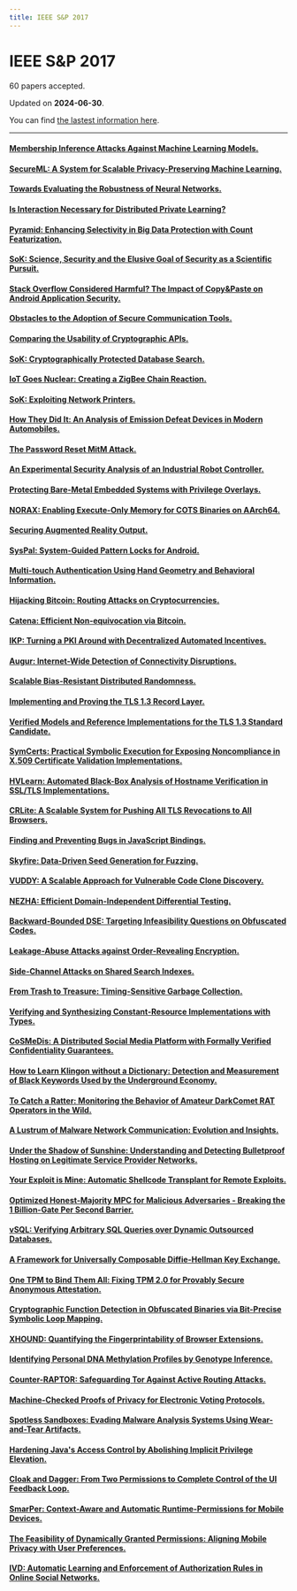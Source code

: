 ```yaml
---
title: IEEE S&P 2017
---
```


# IEEE S&P 2017

60 papers accepted.

Updated on **2024-06-30**.



You can find [the lastest information here](https://dblp.org/db/conf/sp/sp2017.html).

---

#### [Membership Inference Attacks Against Machine Learning Models.](https://doi.org/10.1109/SP.2017.41)

#### [SecureML: A System for Scalable Privacy-Preserving Machine Learning.](https://doi.org/10.1109/SP.2017.12)

#### [Towards Evaluating the Robustness of Neural Networks.](https://doi.org/10.1109/SP.2017.49)

#### [Is Interaction Necessary for Distributed Private Learning?](https://doi.org/10.1109/SP.2017.35)

#### [Pyramid: Enhancing Selectivity in Big Data Protection with Count Featurization.](https://doi.org/10.1109/SP.2017.60)

#### [SoK: Science, Security and the Elusive Goal of Security as a Scientific Pursuit.](https://doi.org/10.1109/SP.2017.38)

#### [Stack Overflow Considered Harmful? The Impact of Copy&Paste on Android Application Security.](https://doi.org/10.1109/SP.2017.31)

#### [Obstacles to the Adoption of Secure Communication Tools.](https://doi.org/10.1109/SP.2017.65)

#### [Comparing the Usability of Cryptographic APIs.](https://doi.org/10.1109/SP.2017.52)

#### [SoK: Cryptographically Protected Database Search.](https://doi.org/10.1109/SP.2017.10)

#### [IoT Goes Nuclear: Creating a ZigBee Chain Reaction.](https://doi.org/10.1109/SP.2017.14)

#### [SoK: Exploiting Network Printers.](https://doi.org/10.1109/SP.2017.47)

#### [How They Did It: An Analysis of Emission Defeat Devices in Modern Automobiles.](https://doi.org/10.1109/SP.2017.66)

#### [The Password Reset MitM Attack.](https://doi.org/10.1109/SP.2017.9)

#### [An Experimental Security Analysis of an Industrial Robot Controller.](https://doi.org/10.1109/SP.2017.20)

#### [Protecting Bare-Metal Embedded Systems with Privilege Overlays.](https://doi.org/10.1109/SP.2017.37)

#### [NORAX: Enabling Execute-Only Memory for COTS Binaries on AArch64.](https://doi.org/10.1109/SP.2017.30)

#### [Securing Augmented Reality Output.](https://doi.org/10.1109/SP.2017.13)

#### [SysPal: System-Guided Pattern Locks for Android.](https://doi.org/10.1109/SP.2017.61)

#### [Multi-touch Authentication Using Hand Geometry and Behavioral Information.](https://doi.org/10.1109/SP.2017.54)

#### [Hijacking Bitcoin: Routing Attacks on Cryptocurrencies.](https://doi.org/10.1109/SP.2017.29)

#### [Catena: Efficient Non-equivocation via Bitcoin.](https://doi.org/10.1109/SP.2017.19)

#### [IKP: Turning a PKI Around with Decentralized Automated Incentives.](https://doi.org/10.1109/SP.2017.57)

#### [Augur: Internet-Wide Detection of Connectivity Disruptions.](https://doi.org/10.1109/SP.2017.55)

#### [Scalable Bias-Resistant Distributed Randomness.](https://doi.org/10.1109/SP.2017.45)

#### [Implementing and Proving the TLS 1.3 Record Layer.](https://doi.org/10.1109/SP.2017.58)

#### [Verified Models and Reference Implementations for the TLS 1.3 Standard Candidate.](https://doi.org/10.1109/SP.2017.26)

#### [SymCerts: Practical Symbolic Execution for Exposing Noncompliance in X.509 Certificate Validation Implementations.](https://doi.org/10.1109/SP.2017.40)

#### [HVLearn: Automated Black-Box Analysis of Hostname Verification in SSL/TLS Implementations.](https://doi.org/10.1109/SP.2017.46)

#### [CRLite: A Scalable System for Pushing All TLS Revocations to All Browsers.](https://doi.org/10.1109/SP.2017.17)

#### [Finding and Preventing Bugs in JavaScript Bindings.](https://doi.org/10.1109/SP.2017.68)

#### [Skyfire: Data-Driven Seed Generation for Fuzzing.](https://doi.org/10.1109/SP.2017.23)

#### [VUDDY: A Scalable Approach for Vulnerable Code Clone Discovery.](https://doi.org/10.1109/SP.2017.62)

#### [NEZHA: Efficient Domain-Independent Differential Testing.](https://doi.org/10.1109/SP.2017.27)

#### [Backward-Bounded DSE: Targeting Infeasibility Questions on Obfuscated Codes.](https://doi.org/10.1109/SP.2017.36)

#### [Leakage-Abuse Attacks against Order-Revealing Encryption.](https://doi.org/10.1109/SP.2017.44)

#### [Side-Channel Attacks on Shared Search Indexes.](https://doi.org/10.1109/SP.2017.50)

#### [From Trash to Treasure: Timing-Sensitive Garbage Collection.](https://doi.org/10.1109/SP.2017.64)

#### [Verifying and Synthesizing Constant-Resource Implementations with Types.](https://doi.org/10.1109/SP.2017.53)

#### [CoSMeDis: A Distributed Social Media Platform with Formally Verified Confidentiality Guarantees.](https://doi.org/10.1109/SP.2017.24)

#### [How to Learn Klingon without a Dictionary: Detection and Measurement of Black Keywords Used by the Underground Economy.](https://doi.org/10.1109/SP.2017.11)

#### [To Catch a Ratter: Monitoring the Behavior of Amateur DarkComet RAT Operators in the Wild.](https://doi.org/10.1109/SP.2017.48)

#### [A Lustrum of Malware Network Communication: Evolution and Insights.](https://doi.org/10.1109/SP.2017.59)

#### [Under the Shadow of Sunshine: Understanding and Detecting Bulletproof Hosting on Legitimate Service Provider Networks.](https://doi.org/10.1109/SP.2017.32)

#### [Your Exploit is Mine: Automatic Shellcode Transplant for Remote Exploits.](https://doi.org/10.1109/SP.2017.67)

#### [Optimized Honest-Majority MPC for Malicious Adversaries - Breaking the 1 Billion-Gate Per Second Barrier.](https://doi.org/10.1109/SP.2017.15)

#### [vSQL: Verifying Arbitrary SQL Queries over Dynamic Outsourced Databases.](https://doi.org/10.1109/SP.2017.43)

#### [A Framework for Universally Composable Diffie-Hellman Key Exchange.](https://doi.org/10.1109/SP.2017.63)

#### [One TPM to Bind Them All: Fixing TPM 2.0 for Provably Secure Anonymous Attestation.](https://doi.org/10.1109/SP.2017.22)

#### [Cryptographic Function Detection in Obfuscated Binaries via Bit-Precise Symbolic Loop Mapping.](https://doi.org/10.1109/SP.2017.56)

#### [XHOUND: Quantifying the Fingerprintability of Browser Extensions.](https://doi.org/10.1109/SP.2017.18)

#### [Identifying Personal DNA Methylation Profiles by Genotype Inference.](https://doi.org/10.1109/SP.2017.21)

#### [Counter-RAPTOR: Safeguarding Tor Against Active Routing Attacks.](https://doi.org/10.1109/SP.2017.34)

#### [Machine-Checked Proofs of Privacy for Electronic Voting Protocols.](https://doi.org/10.1109/SP.2017.28)

#### [Spotless Sandboxes: Evading Malware Analysis Systems Using Wear-and-Tear Artifacts.](https://doi.org/10.1109/SP.2017.42)

#### [Hardening Java's Access Control by Abolishing Implicit Privilege Elevation.](https://doi.org/10.1109/SP.2017.16)

#### [Cloak and Dagger: From Two Permissions to Complete Control of the UI Feedback Loop.](https://doi.org/10.1109/SP.2017.39)

#### [SmarPer: Context-Aware and Automatic Runtime-Permissions for Mobile Devices.](https://doi.org/10.1109/SP.2017.25)

#### [The Feasibility of Dynamically Granted Permissions: Aligning Mobile Privacy with User Preferences.](https://doi.org/10.1109/SP.2017.51)

#### [IVD: Automatic Learning and Enforcement of Authorization Rules in Online Social Networks.](https://doi.org/10.1109/SP.2017.33)

